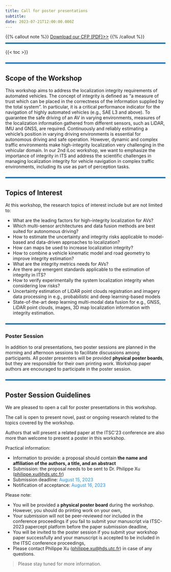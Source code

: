 ```yaml
---
title: Call for poster presentations
subtitle: 
date: 2023-07-21T12:00:00.000Z
---
```

{{% callout note %}} [Download our CFP (PDF)>>](https://iloc-2023.netlify.app/uploads/iLoc2023-poster.pdf) {{% /callout %}}
![](line.png)

{{< toc >}}

![](line.png)
## Scope of the Workshop

This workshop aims to address the localization integrity requirements of automated vehicles. The concept of integrity is defined as “a measure of trust which can be placed in the correctness of the information supplied by the total system”. In particular, it is a critical performance indicator for the navigation of highly automated vehicles (e.g., SAE L3 and above). To guarantee the safe driving of an AV in varying environments, measures of the localization information gathered from different sensors, such as LiDAR, IMU and GNSS, are required. Continuously and reliably estimating a vehicle’s position in varying driving environments is essential for autonomous driving and safe operation. However, dynamic and complex traffic environments make high-integrity localization very challenging in the vehicular domain. In our 2nd iLoc workshop, we want to emphasize the importance of integrity in ITS and address the scientific challenges in managing localization integrity for vehicle navigation in complex traffic environments, including its use as part of perception tasks.

![](line.png)
## Topics of Interest

At this workshop, the research topics of interest include but are not limited to:

* What are the leading factors for high-integrity localization for AVs?
* Which multi-sensor architectures and data fusion methods are best suited for autonomous driving?
* How to estimate the uncertainty and integrity risks applicable to model-based and data-driven approaches to localization?
* How can maps be used to increase localization integrity?
* How to combine a vehicle kinematic model and road geometry to improve integrity estimation?
* What are the integrity metrics needs for AVs?
* Are there any emergent standards applicable to the estimation of integrity in ITS?
* How to verify experimentally the system localization integrity when considering low risks?
* Uncertainty estimation of LiDAR point clouds registration and imagery data processing in e.g., probabilistic and deep learning-based models
* State-of-the-art deep learning multi-modal data fusion for e.g., GNSS, LiDAR point clouds, images, 3D map localization information with integrity estimation.

![](line.png)
### Poster Session

In addition to oral presentations, two poster sessions are planned in the morning and afternoon sessions to facilitate discussions among participants. All poster presenters will be provided **physical poster boards**, but they are responsible for their own printing work. Workshop paper authors are encouraged to participate in the poster session.


![](line.png)

## Poster Session Guidelines
We are pleased to open a call for poster presentations in this workshop.

The call is open to present novel, past or ongoing research related to the topics covered by the workshop.

Authors that will present a related paper at the ITSC'23 conference are also more than welcome to present a poster in this workshop.

Practical information:
* Information to provide: a proposal should contain **the name and affiliation of the authors, a title, and an abstract**
* Submission: the proposal needs to be sent to Dr. Philippe Xu (philippe.xu@hds.utc.fr)
* Submission deadline: <span style="color: DodgerBlue;">August 15, 2023</span>
* Notification of acceptance: <span style="color: DodgerBlue;">August 16, 2023</span>

Please note:
* You will be provided a **physical poster board** during the workshop. However, you should do printing work on your own,
* Your submission will not be peer-reviewed nor included in the conference proceedings if you fail to submit your manuscript via ITSC-2023 papercept platform before the paper submission deadline,
* You will be invited to the poster session if you submit your workshop paper successfully and your manuscript is accepted to be included in the ITSC conference proceedings,
* Please contact Philippe Xu (philippe.xu@hds.utc.fr) in case of any questions.
> Please stay tuned for more information.
